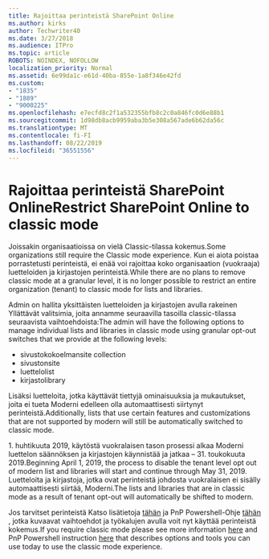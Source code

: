 ```yaml
---
title: Rajoittaa perinteistä SharePoint Online
ms.author: kirks
author: Techwriter40
ms.date: 3/27/2018
ms.audience: ITPro
ms.topic: article
ROBOTS: NOINDEX, NOFOLLOW
localization_priority: Normal
ms.assetid: 6e99da1c-e61d-40ba-855e-1a8f346e42fd
ms.custom:
- "1835"
- "1889"
- "9000225"
ms.openlocfilehash: e7ecfd8c2f1a532355bfb8c2c0a846fc0d6e88b1
ms.sourcegitcommit: 1d98db8acb9959aba3b5e308a567ade6b62da56c
ms.translationtype: MT
ms.contentlocale: fi-FI
ms.lasthandoff: 08/22/2019
ms.locfileid: "36551556"
---
```

# <a name="restrict-sharepoint-online-to-classic-mode"></a><span data-ttu-id="46681-102">Rajoittaa perinteistä SharePoint Online</span><span class="sxs-lookup"><span data-stu-id="46681-102">Restrict SharePoint Online to classic mode</span></span>

<span data-ttu-id="46681-103">Joissakin organisaatioissa on vielä Classic-tilassa kokemus.</span><span class="sxs-lookup"><span data-stu-id="46681-103">Some organizations still require the Classic mode experience.</span></span> <span data-ttu-id="46681-104">Kun ei aiota poistaa porrastetusti perinteistä, ei enää voi rajoittaa koko organisaation (vuokraaja) luetteloiden ja kirjastojen perinteistä.</span><span class="sxs-lookup"><span data-stu-id="46681-104">While there are no plans to remove classic mode at a granular level, it is no longer possible to restrict an entire organization (tenant) to classic mode for lists and libraries.</span></span>

<span data-ttu-id="46681-105">Admin on hallita yksittäisten luetteloiden ja kirjastojen avulla rakeinen Yllättävät valitsimia, joita annamme seuraavilla tasoilla classic-tilassa seuraavista vaihtoehdoista:</span><span class="sxs-lookup"><span data-stu-id="46681-105">The admin will have the following options to manage individual lists and libraries in classic mode using granular opt-out switches that we provide at the following levels:</span></span>

- <span data-ttu-id="46681-106">sivustokokoelman</span><span class="sxs-lookup"><span data-stu-id="46681-106">site collection</span></span>
- <span data-ttu-id="46681-107">sivuston</span><span class="sxs-lookup"><span data-stu-id="46681-107">site</span></span>
- <span data-ttu-id="46681-108">luettelo</span><span class="sxs-lookup"><span data-stu-id="46681-108">list</span></span>
- <span data-ttu-id="46681-109">kirjasto</span><span class="sxs-lookup"><span data-stu-id="46681-109">library</span></span>

<span data-ttu-id="46681-110">Lisäksi luetteloita, jotka käyttävät tiettyjä ominaisuuksia ja mukautukset, joita ei tueta Moderni edelleen olla automaattisesti siirtynyt perinteistä.</span><span class="sxs-lookup"><span data-stu-id="46681-110">Additionally, lists that use certain features and customizations that are not supported by modern will still be automatically switched to classic mode.</span></span>

<span data-ttu-id="46681-111">1. huhtikuuta 2019, käytöstä vuokralaisen tason prosessi alkaa Moderni luettelon säännöksen ja kirjastojen käynnistää ja jatkaa – 31. toukokuuta 2019.</span><span class="sxs-lookup"><span data-stu-id="46681-111">Beginning April 1, 2019, the process to disable the tenant level opt out of modern list and libraries will start and continue through May 31, 2019.</span></span>  <span data-ttu-id="46681-112">Luetteloita ja kirjastoja, jotka ovat perinteistä johdosta vuokralaisen ei sisälly automaattisesti siirtää, Moderni.</span><span class="sxs-lookup"><span data-stu-id="46681-112">The lists and libraries that are in classic mode as a result of tenant opt-out will automatically be shifted to modern.</span></span>

<span data-ttu-id="46681-113">Jos tarvitset perinteistä Katso lisätietoja [tähän](https://techcommunity.microsoft.com/t5/Microsoft-SharePoint-Blog/Delivering-SharePoint-modern-experiences/ba-p/315023) ja PnP Powershell-Ohje [tähän](https://docs.microsoft.com/sharepoint/dev/transform/modernize-userinterface-lists-and-libraries-optout) , jotka kuvaavat vaihtoehdot ja työkalujen avulla voit nyt käyttää perinteistä kokemus.</span><span class="sxs-lookup"><span data-stu-id="46681-113">If you require classic mode please see more information [here](https://techcommunity.microsoft.com/t5/Microsoft-SharePoint-Blog/Delivering-SharePoint-modern-experiences/ba-p/315023) and PnP Powershell instruction [here](https://docs.microsoft.com/sharepoint/dev/transform/modernize-userinterface-lists-and-libraries-optout) that describes options and tools you can use today to use the classic mode experience.</span></span>
